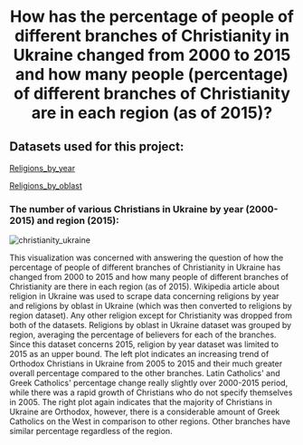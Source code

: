 <h1 align="center">How has the percentage of people of different branches of Christianity in Ukraine changed from 2000 to 2015 and how many people (percentage) of different branches of Christianity are in each region (as of 2015)?</h1>
<h2>Datasets used for this project:</h2>

<a href="https://en.wikipedia.org/wiki/Religion_in_Ukraine#Religions_by_year">Religions_by_year</a>

<a href="https://en.wikipedia.org/wiki/Religion_in_Ukraine#Religions_by_oblast">Religions_by_oblast</a>

<h3>The number of various Christians in Ukraine by year (2000-2015) and region (2015):</h3>

![christianity_ukraine](https://user-images.githubusercontent.com/82087700/188665735-07291942-c82f-4086-80ab-2f0a7b52fc1a.png)

<p>This visualization was concerned with answering the question of how the percentage of people of different branches of Christianity in Ukraine has changed from 2000 to 2015 and how many people of different branches of Christianity are there in each region (as of 2015). Wikipedia article about religion in Ukraine was used to scrape data concerning religions by year and religions by oblast in Ukraine (which was then converted to religions by region dataset). Any other religion except for Christianity was dropped from both of the datasets. Religions by oblast in Ukraine dataset was grouped by region, averaging the percentage of believers for each of the branches. Since this dataset concerns 2015, religion by year dataset was limited to 2015 as an upper bound. The left plot indicates an increasing trend of Orthodox Christians in Ukraine from 2005 to 2015 and their much greater overall percentage compared to the other branches. Latin Catholics' and Greek Catholics' percentage change really slightly over 2000-2015 period, while there was a rapid growth of Christians who do not specify themselves in 2005. The right plot again indicates that the majority of Christians in Ukraine are Orthodox, however, there is a considerable amount of Greek Catholics on the West in comparison to other regions. Other branches have similar percentage regardless of the region.</p>



